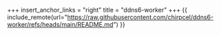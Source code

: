 +++
insert_anchor_links = "right"
title = "ddns6-worker"
+++
{{ include_remote(url="https://raw.githubusercontent.com/chirpcel/ddns6-worker/refs/heads/main/README.md") }}
